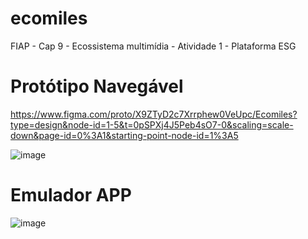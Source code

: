 # ecomiles
FIAP - Cap 9 - Ecossistema multimídia - Atividade 1 - Plataforma ESG

# Protótipo Navegável

https://www.figma.com/proto/X9ZTyD2c7Xrrphew0VeUpc/Ecomiles?type=design&node-id=1-5&t=0pSPXj4J5Peb4sO7-0&scaling=scale-down&page-id=0%3A1&starting-point-node-id=1%3A5

![image](https://github.com/abigailmvlima/ecomiles/assets/81816418/42a2a243-908d-44cc-b8c2-ce23533ea141)


# Emulador APP

![image](https://github.com/abigailmvlima/ecomiles/assets/81816418/19af82c7-f95c-412f-979b-dc4ca6868ba2)



        

